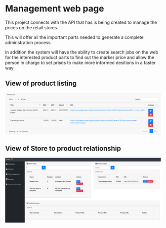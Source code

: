 # Management web page

This project connects with the API that has is being created to manage the prices on the retail stores.

This will offer all the important parts needed to generate a complete adminstration process.

In addition the system will have the ability to create search jobs on the web for the interested product parts to find out the marker price and allow the person in charge to set prises to make more informed desitions in a faster way

## View of product listing

![alt text](Images/ProductManagement.PNG)

## View of Store to product relationship

![alt text](Images/storeToProduct.PNG)
